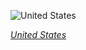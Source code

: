 
![United States](https://www.gstatic.com/prettyearth/assets/full/2003.jpg)

*[United States](https://www.google.com/maps/@36.989663,-111.836681,15z/data=!3m1!1e3)*
